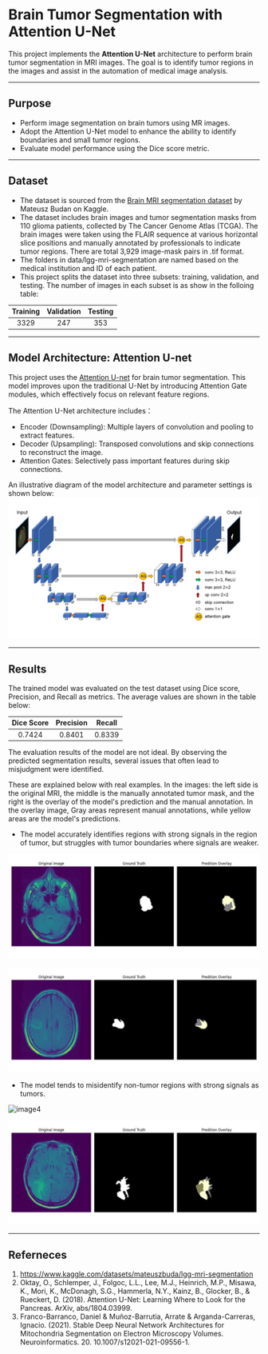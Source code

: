 # Brain Tumor Segmentation with Attention U-Net

This project implements the **Attention U-Net** architecture to perform brain tumor segmentation in MRI images. The goal is to identify tumor regions in the images and assist in the automation of medical image analysis.

---

## Purpose

- Perform image segmentation on brain tumors using MR images.
- Adopt the Attention U-Net model to enhance the ability to identify boundaries and small tumor regions.
- Evaluate model performance using the Dice score metric.

---

## Dataset

- The dataset is sourced from the [Brain MRI segmentation dataset](<https://www.kaggle.com/datasets/mateuszbuda/lgg-mri-segmentation> "Title") by Mateusz Budan on Kaggle.
- The dataset includes brain images and tumor segmentation masks from 110 glioma patients, collected by The Cancer Genome Atlas (TCGA). The brain images were taken using the FLAIR sequence at various horizontal slice positions and manually annotated by professionals to indicate tumor regions. There are total 3,929 image-mask pairs in .tif format.
- The folders in data/lgg-mri-segmentation are named based on the medical institution and ID of each patient.
- This project splits the dataset into three subsets: training, validation, and testing. The number of images in each subset is as show in the folloing table:

<div align="center">

Training | Validation | Testing
:------: | :------: | :------: 
   3329   |     247    |   353

</div>

---

## Model Architecture: Attention U-net
This project uses the [Attention U-net](<https://arxiv.org/abs/1804.03999> "Title") for brain tumor segmentation. This model improves upon the traditional U-Net by introducing Attention Gate modules, which effectively focus on relevant feature regions.

The Attention U-Net architecture includes：
- Encoder (Downsampling): Multiple layers of convolution and pooling to extract features.
- Decoder (Upsampling): Transposed convolutions and skip connections to reconstruct the image.
- Attention Gates: Selectively pass important features during skip connections.

An illustrative diagram of the model architecture and parameter settings is shown below:
![image1](/models/model_structure.jpg "model structure")

---

## Results
The trained model was evaluated on the test dataset using Dice score, Precision, and Recall as metrics. The average values are shown in the table below:

<div align="center">

 Dice Score | Precision | Recall 
 :------: | :------: | :------: 
   0.7424   |   0.8401  | 0.8339

</div>


The evaluation results of the model are not ideal. By observing the predicted segmentation results, several issues that often lead to misjudgment were identified. 

These are explained below with real examples. In the images: the left side is the original MRI, the middle is the manually annotated tumor mask, and the right is the overlay of the model's prediction and the manual annotation. In the overlay image, Gray areas represent manual annotations, while yellow areas are the model's predictions.

- The model accurately identifies regions with strong signals in the region of tumor, but struggles with tumor boundaries where signals are weaker.

![image2](/results/overlay/TCGA_CS_5393_19990606_6_overlay.jpg "prediction example1")

![image3](/results/overlay/TCGA_CS_5395_19981004_13_overlay.jpg "prediction example2")

- The model tends to misidentify non-tumor regions with strong signals as tumors.

![image4](/results/overlay/TCGA_CS_5395_19990606_13_overlay.jpg "prediction example3")

![image5](/results/overlay/TCGA_CS_6665_20010817_14_overlay.jpg "prediction example4")

---

## Referneces
1. https://www.kaggle.com/datasets/mateuszbuda/lgg-mri-segmentation
2. Oktay, O., Schlemper, J., Folgoc, L.L., Lee, M.J., Heinrich, M.P., Misawa, K., Mori, K., McDonagh, S.G., Hammerla, N.Y., Kainz, B., Glocker, B., & Rueckert, D. (2018). Attention U-Net: Learning Where to Look for the Pancreas. ArXiv, abs/1804.03999.
3. Franco-Barranco, Daniel & Muñoz-Barrutia, Arrate & Arganda-Carreras, Ignacio. (2021). Stable Deep Neural Network Architectures for Mitochondria Segmentation on Electron Microscopy Volumes. Neuroinformatics. 20. 10.1007/s12021-021-09556-1. 

